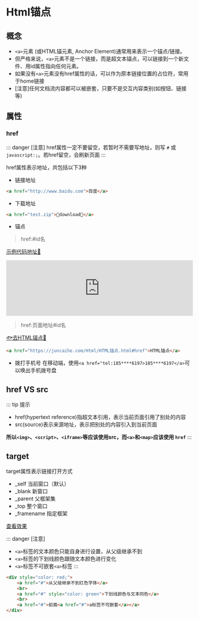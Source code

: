 # Html锚点

## 概念
- `<a>`元素 (或HTML锚元素, Anchor Element)通常用来表示一个锚点/链接。
- 但严格来说，`<a>`元素不是一个链接，而是超文本锚点，可以链接到一个新文件、用id属性指向任何元素。
- 如果没有`<a>`元素没有href属性的话，可以作为原本链接位置的占位符，常用于home链接
- [注意]任何文档流内容都可以被嵌套，只要不是交互内容类别(如按钮、链接等)

## 属性
### href
::: danger [注意]
href属性一定不要留空，若暂时不需要写地址，则写 `#` 或`javascript:;`。若href留空，会刷新页面
:::

href属性表示地址，共包括以下3种

- 链接地址
```html
<a href="http://www.baidu.com">百度</a>
```
- 下载地址
```html
<a href="test.zip">🌂download🐷</a>
```
- 锚点
> href:#id名

[示例代码地址🐤](https://gitee.com/jc-sir/public/blob/master/www/href.html)

<iframe 
    width="100%"
    scrolling="no"
    src="https://jc-sir.gitee.io/public/href.html" 
    frameborder=0 
    allowfullscreen>
</iframe>

> href:页面地址#id名

[🐟去HTML锚点🦌](https://juncaihe.com/Html/HTML锚点.html#href)
```html
<a href="https://juncaihe.com/Html/HTML锚点.html#href">HTML锚点</a>
```

- 拨打手机号
在移动端，使用`<a href="tel:185****6197>185****6197</a>`可以唤出手机拨号盘

## href VS src
::: tip 提示
- href(hypertext reference)指超文本引用，表示当前页面引用了别处的内容
- src(source)表示来源地址，表示把别处的内容引入到当前页面

**所以`<img>`、`<script>`、`<iframe>`等应该使用src，而`<a>`和`<map>`应该使用 `href`**
:::


## target
target属性表示链接打开方式
- _self    当前窗口（默认）
- _blank    新窗口
- _parent 父框架集
- _top 整个窗口
- _framename 指定框架

[查看效果](https://developer.mozilla.org/zh-CN/docs/Web/SVG/Attribute/target)


::: danger [注意]
- `<a>`标签的文本颜色只能自身进行设置，从父级继承不到
- `<a>`标签的下划线颜色跟随文本颜色进行变化
- `<a>`标签不可嵌套`<a>`标签
:::

```html
<div style="color: red;">
    <a href="#">从父级继承不到红色字体</a>
    <br>
    <a href="#" style="color: green">下划线颜色与文本同色</a>
    <br>
    <a href="#">前面<a href="#">a标签不可嵌套</a></a>
</div>
```